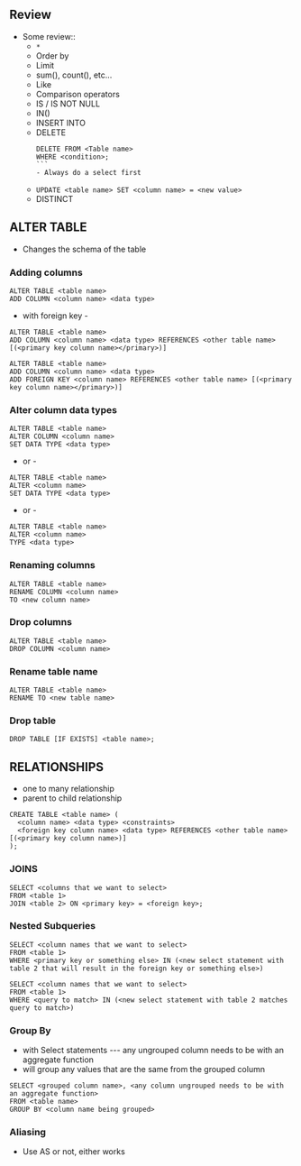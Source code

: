 ## Review

- Some review::
  - `*`
  - Order by
  - Limit
  - sum(), count(), etc...
  - Like
  - Comparison operators
  - IS / IS NOT NULL
  - IN()
  - INSERT INTO
  - DELETE 
      ````
      DELETE FROM <Table name>
      WHERE <condition>;
      ```
    - Always do a select first
  - `UPDATE <table name> SET <column name> = <new value>`
  - DISTINCT

## ALTER TABLE

- Changes the schema of the table

### Adding columns
```
ALTER TABLE <table name>
ADD COLUMN <column name> <data type>
```
- with foreign key -
```
ALTER TABLE <table name>
ADD COLUMN <column name> <data type> REFERENCES <other table name> [(<primary key column name></primary>)]
```
```
ALTER TABLE <table name>
ADD COLUMN <column name> <data type> 
ADD FOREIGN KEY <column name> REFERENCES <other table name> [(<primary key column name></primary>)]
```

### Alter column data types
```
ALTER TABLE <table name>
ALTER COLUMN <column name>
SET DATA TYPE <data type>
```
- or -
```
ALTER TABLE <table name>
ALTER <column name>
SET DATA TYPE <data type>
```
- or -
```
ALTER TABLE <table name>
ALTER <column name>
TYPE <data type>
```

### Renaming columns
```
ALTER TABLE <table name>
RENAME COLUMN <column name>
TO <new column name>
```
### Drop columns
```
ALTER TABLE <table name>
DROP COLUMN <column name>
```
### Rename table name
```
ALTER TABLE <table name>
RENAME TO <new table name>
```
### Drop table

`DROP TABLE [IF EXISTS] <table name>;`

## RELATIONSHIPS
- one to many relationship
- parent to child relationship
```
CREATE TABLE <table name> (
  <column name> <data type> <constraints>
  <foreign key column name> <data type> REFERENCES <other table name> [(<primary key column name>)]
);
```

### JOINS
```
SELECT <columns that we want to select>
FROM <table 1>
JOIN <table 2> ON <primary key> = <foreign key>;
```
### Nested Subqueries
```
SELECT <column names that we want to select>
FROM <table 1>
WHERE <primary key or something else> IN (<new select statement with table 2 that will result in the foreign key or something else>)
```
```
SELECT <column names that we want to select>
FROM <table 1>
WHERE <query to match> IN (<new select statement with table 2 matches query to match>)
```
### Group By

- with Select statements --- any ungrouped column needs to be with an aggregate function
- will group any values that are the same from the grouped column
```
SELECT <grouped column name>, <any column ungrouped needs to be with an aggregate function>
FROM <table name>
GROUP BY <column name being grouped>
```

### Aliasing
- Use AS or not, either works
